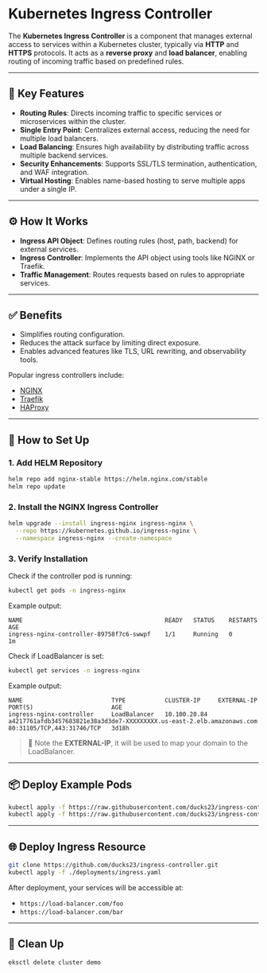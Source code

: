 
# Kubernetes Ingress Controller

The **Kubernetes Ingress Controller** is a component that manages external access to services within a Kubernetes cluster, typically via **HTTP** and **HTTPS** protocols. It acts as a **reverse proxy** and **load balancer**, enabling routing of incoming traffic based on predefined rules.

---

## 🔑 Key Features

- **Routing Rules**: Directs incoming traffic to specific services or microservices within the cluster.
- **Single Entry Point**: Centralizes external access, reducing the need for multiple load balancers.
- **Load Balancing**: Ensures high availability by distributing traffic across multiple backend services.
- **Security Enhancements**: Supports SSL/TLS termination, authentication, and WAF integration.
- **Virtual Hosting**: Enables name-based hosting to serve multiple apps under a single IP.

---

## ⚙️ How It Works

- **Ingress API Object**: Defines routing rules (host, path, backend) for external services.
- **Ingress Controller**: Implements the API object using tools like NGINX or Traefik.
- **Traffic Management**: Routes requests based on rules to appropriate services.

---

## ✅ Benefits

- Simplifies routing configuration.
- Reduces the attack surface by limiting direct exposure.
- Enables advanced features like TLS, URL rewriting, and observability tools.

Popular ingress controllers include:
- [NGINX](https://kubernetes.github.io/ingress-nginx/)
- [Traefik](https://doc.traefik.io/traefik/)
- [HAProxy](https://www.haproxy.org/)

---

## 🚀 How to Set Up

### 1. Add HELM Repository

```bash
helm repo add nginx-stable https://helm.nginx.com/stable
helm repo update
```

### 2. Install the NGINX Ingress Controller

```bash
helm upgrade --install ingress-nginx ingress-nginx \
  --repo https://kubernetes.github.io/ingress-nginx \
  --namespace ingress-nginx --create-namespace
```

### 3. Verify Installation

Check if the controller pod is running:

```bash
kubectl get pods -n ingress-nginx
```

Example output:

```
NAME                                        READY   STATUS    RESTARTS   AGE
ingress-nginx-controller-89758f7c6-swwpf    1/1     Running   0          1m
```

Check if LoadBalancer is set:

```bash
kubectl get services -n ingress-nginx
```

Example output:

```
NAME                         TYPE           CLUSTER-IP     EXTERNAL-IP                                                               PORT(S)                      AGE
ingress-nginx-controller     LoadBalancer   10.100.20.84   a4217761afdb3457683821e38a3d3de7-XXXXXXXXX.us-east-2.elb.amazonaws.com   80:31105/TCP,443:31746/TCP   3d18h
```

> 📌 Note the **EXTERNAL-IP**, it will be used to map your domain to the LoadBalancer.

---

## 📦 Deploy Example Pods

```bash
kubectl apply -f https://raw.githubusercontent.com/ducks23/ingress-controller/main/deployments/deployment-foo.yaml
kubectl apply -f https://raw.githubusercontent.com/ducks23/ingress-controller/main/deployments/deployment-bar.yaml
```

---

## 🌐 Deploy Ingress Resource

```bash
git clone https://github.com/ducks23/ingress-controller.git
kubectl apply -f ./deployments/ingress.yaml
```

After deployment, your services will be accessible at:

- `https://load-balancer.com/foo`
- `https://load-balancer.com/bar`

---

## 🧹 Clean Up

```bash
eksctl delete cluster demo
```

